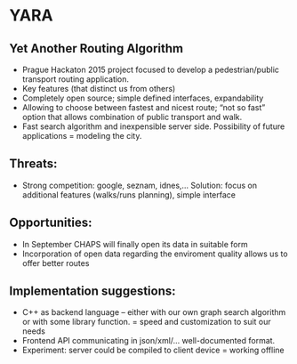 # YARA
## Yet Another Routing Algorithm
 * Prague Hackaton 2015 project focused to develop a pedestrian/public transport routing application.
 * Key features (that distinct us from others)
 * Completely open source; simple defined interfaces, expandability
 * Allowing to choose between fastest and nicest route; “not so fast” option that allows combination of public transport and walk. 
 * Fast search algorithm and inexpensible server side. Possibility of future applications = modeling the city.

## Threats:
 * Strong competition: google, seznam, idnes,… Solution: focus on additional features (walks/runs planning), simple interface


## Opportunities:
 * In September CHAPS will finally open its data in suitable form
 * Incorporation of open data regarding the enviroment quality allows us to offer better routes



## Implementation suggestions:
 * C++ as backend language – either with our own graph search algorithm or with some library function. = speed and customization to suit our needs
 * Frontend API communicating in json/xml/… well-documented format.
 * Experiment: server could be compiled to client device = working offline
